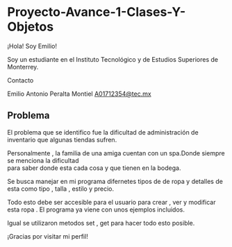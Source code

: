 # Proyecto-Avance-1-Clases-Y-Objetos


¡Hola! Soy Emilio!

Soy un estudiante en el Instituto Tecnológico y de Estudios Superiores de Monterrey.

Contacto

Emilio Antonio Peralta Montiel
A01712354@tec.mx

<h2>Problema</h2>

El problema que se identifico fue la dificultad de administración de inventario que algunas tiendas sufren.  

Personalmente , la familia de una amiga cuentan con un spa.Donde siempre se menciona la dificultad   
para saber donde esta cada cosa y que tienen en la bodega.  

Se busca manejar en mi programa difernetes tipos de de ropa y detalles de esta como tipo , talla , estilo y precio. 

Todo esto debe ser accesible para el usuario para crear , ver y modificar esta ropa .  El programa ya viene con unos ejemplos incluidos.

Igual se utilizaron metodos set , get para hacer todo esto posible.

¡Gracias por visitar mi perfil!
